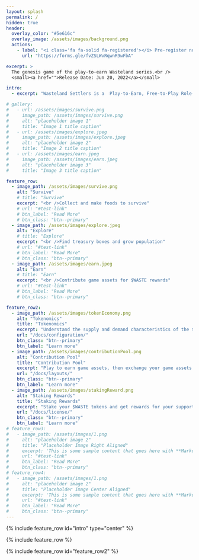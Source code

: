 ```yaml
---
layout: splash
permalink: /
hidden: true
header:
  overlay_color: "#5e616c"
  overlay_image: /assets/images/background.png
  actions:
    - label: "<i class='fa fa-solid fa-registered'></i> Pre-register now"
      url: "https://forms.gle/fvZSLWvRqwnR9wFbA"

excerpt: >
  The genesis game of the play-to-earn Wasteland series.<br />
  <small><a href="">Release Date: Jun 20, 2022</a></small>

intro:
  - excerpt: "Wasteland Settlers is a  Play-to-Earn, Free-to-Play Role-Playing game about survival, exploration and collecting. Players don't need to level up, simply explore the land and equip their villagers to get more rewards. The unique tokenomics solves the problem of hyperinflationary and that NFTs are hard to sell. The future of this game is driven by the community, in which 85% of $WASTE tokens are distributed to the community."

# gallery:
#   - url: /assets/images/survive.png
#     image_path: /assets/images/survive.png
#     alt: "placeholder image 1"
#     title: "Image 1 title caption"
#   - url: /assets/images/explore.jpeg
#     image_path: /assets/images/explore.jpeg
#     alt: "placeholder image 2"
#     title: "Image 2 title caption"
#   - url: /assets/images/earn.jpeg
#     image_path: /assets/images/earn.jpeg
#     alt: "placeholder image 3"
#     title: "Image 3 title caption"

feature_row:
  - image_path: /assets/images/survive.png
    alt: "Survive"
    # title: "Survive"
    excerpt: "<br />Collect and make foods to survive"
    # url: "#test-link"
    # btn_label: "Read More"
    # btn_class: "btn--primary"
  - image_path: /assets/images/explore.jpeg
    alt: "Explore"
    # title: "Explore"
    excerpt: "<br />Find treasury boxes and grow population"
    # url: "#test-link"
    # btn_label: "Read More"
    # btn_class: "btn--primary"
  - image_path: /assets/images/earn.jpeg
    alt: "Earn"
    # title: "Earn"
    excerpt: "<br />Contribute game assets for $WASTE rewards"
    # url: "#test-link"
    # btn_label: "Read More"
    # btn_class: "btn--primary"

feature_row2:
  - image_path: /assets/images/tokenEconomy.png
    alt: "Tokenomics"
    title: "Tokenomics"
    excerpt: "Understand the supply and demand characteristics of the $WASTE token"
    url: "/docs/configuration/"
    btn_class: "btn--primary"
    btn_label: "Learn more"
  - image_path: /assets/images/contributionPool.png
    alt: "Contribution Pool"
    title: "Contribution Pool"
    excerpt: "Play to earn game assets, then exchange your game assets for $WASTE rewards"
    url: "/docs/layouts/"
    btn_class: "btn--primary"
    btn_label: "Learn more"
  - image_path: /assets/images/stakingReward.png
    alt: "Staking Rewards"
    title: "Staking Rewards"
    excerpt: "Stake your $WASTE tokens and get rewards for your support of the Wasteland DAO"
    url: "/docs/license/"
    btn_class: "btn--primary"
    btn_label: "Learn more"
# feature_row3:
#   - image_path: /assets/images/1.png
#     alt: "placeholder image 2"
#     title: "Placeholder Image Right Aligned"
#     excerpt: 'This is some sample content that goes here with **Markdown** formatting. Right aligned with `type="right"`'
#     url: "#test-link"
#     btn_label: "Read More"
#     btn_class: "btn--primary"
# feature_row4:
#   - image_path: /assets/images/1.png
#     alt: "placeholder image 2"
#     title: "Placeholder Image Center Aligned"
#     excerpt: 'This is some sample content that goes here with **Markdown** formatting. Centered with `type="center"`'
#     url: "#test-link"
#     btn_label: "Read More"
#     btn_class: "btn--primary"
---
```


{% include feature_row id="intro" type="center" %}

<!-- {% include gallery caption="The civilization of earth was destroyed by the alien raiders. After millions of nuclear missiles devastated our green homeland then Aliens flew away with robberies of gold and other rare metals. Earth has turned into a wasteland where survival is the primary objective……" %} -->

{% include feature_row %}

{% include feature_row id="feature_row2" %}

<!-- {% include feature_row id="feature_row3" type="right" %}

{% include feature_row id="feature_row4" type="center" %} -->
